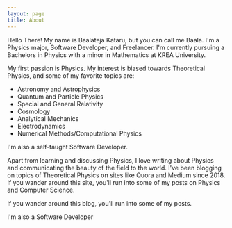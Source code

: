 ```yaml
---
layout: page
title: About
---
```


Hello There! My name is Baalateja Kataru, but you can call me Baala. I'm a Physics major, Software Developer, and Freelancer. 
I'm currently pursuing a Bachelors in Physics with a minor in Mathematics at KREA University.

My first passion is Physics. My interest is biased towards Theoretical Physics, and some of my favorite topics are:

- Astronomy and Astrophysics
- Quantum and Particle Physics
- Special and General Relativity
- Cosmology
- Analytical Mechanics
- Electrodynamics
- Numerical Methods/Computational Physics

I'm also a self-taught Software Developer.

Apart from learning and discussing Physics, I love writing about Physics and communicating the beauty of the field to the world. 
I've been blogging on topics of Theoretical Physics on sites like Quora and Medium since 2018. If you wander around this site, you'll run into some of my posts on Physics and Computer Science.

<p>If you wander around this blog, you'll run into some of my posts. </p>

<p>I'm also a Software Developer</p>
